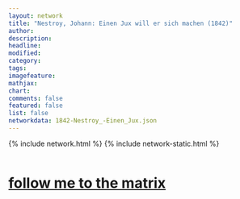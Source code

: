 ```yaml
---
layout: network
title: "Nestroy, Johann: Einen Jux will er sich machen (1842)"
author:
description:
headline:
modified:
category:
tags: 
imagefeature: 
mathjax: 
chart: 
comments: false
featured: false
list: false
networkdata: 1842-Nestroy_-Einen_Jux.json
---
```

{% include network.html %}
{% include network-static.html %}
<div class="row">
  <div class="small-5 small-centered columns"><a href="/matrix206"><h1>follow me to the matrix</h1></a>
</div>
</div>
